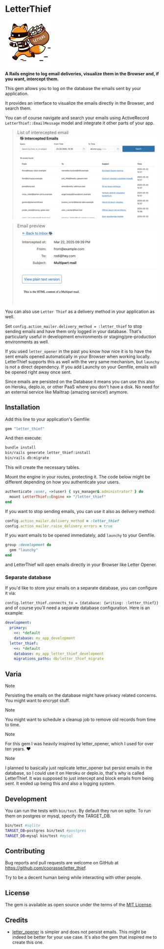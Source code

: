 # LetterThief

<img alt="logo.webp" src="logo.png" width="150px"/>

**A Rails engine to log email deliveries, visualize them in the Browser and, if you want, intercept them.**

This gem allows you to log on the database the emails sent by your application.

It provides an interface to visualize the emails directly in the Browser, and search them.

You can of course navigate and search your emails using ActiveRecord `LetterThief::EmailMessage` model and integrate it
other parts of your app.

> List of interecepted email
![screenshot1.png](screenshot1.png)

> Email preview
![screenshot2.png](screenshot2.png)

You can also use `Letter Thief` as a delivery method in your application as well.

Set `config.action_mailer.delivery_method = :letter_thief` to stop sending emails and have them only logged in your
database. That's particularly useful in development environments or staging/pre-production environments as well.

If you used `letter_opener` in the past you know how nice it is to have
the sent emails opened automatically in your Browser when working locally.
LetterThief supports this as well with the very same mechanism, but `launchy` is not a direct dependency.
If you add Launchy on your Gemfile, emails will be opened right away once sent.

Since emails are persisted on the Database it means you can use this also on Heroku, deplo.io, or other PaaS where you
don't have a disk. No need for an external service like Mailtrap (amazing service!) anymore.

## Installation

Add this line to your application's Gemfile:

```ruby
gem "letter_thief"
```

And then execute:

```bash
bundle install
bin/rails generate letter_thief:install
bin/rails db:migrate
```

This will create the necessary tables.

Mount the engine in your routes, protecting it.
The code below might be different depending on how you authenticate your users.

```ruby
authenticate :user, ->(user) { sys_manager&.administrator? } do
  mount LetterThief::Engine => "/letter_thief"
end
```

If you want to stop sending emails, you can use it also as delivery method:

```ruby
config.action_mailer.delivery_method = :letter_thief
config.action_mailer.raise_delivery_errors = true
```

If you want emails to be opened immediately, add `launchy` to your Gemfile.

```ruby
group :development do
  gem "launchy"
end
```

and LetterThief will open emails directly in your Browser like Letter Opener.

### Separate database

If you'd like to store your emails on a separate database, you can configure it via:

`config.letter_thief.connects_to = {database: {writing: :letter_thief}}` and of course you'll need a separate database
configuration. Here is an example:

```yml
development:
  primary:
    <<: *default
    database: my_app_development
  letter_thief:
    <<: *default
    database: my_app_letter_thief_development
    migrations_paths: db/letter_thief_migrate
```

## Varia

> [!NOTE]
> Persisting the emails on the database might have privacy related concerns. You might want to encrypt stuff.

> [!NOTE]
> You might want to schedule a cleanup job to remove old records from time to time.

> [!NOTE]
> For this gem I was heavily inspired by letter_opener, which I used for over ten years. ❤️

> [!NOTE]
> I planned to basically just replicate letter_opener but persist emails in the database, so I could use it on Heroku or
> deplo.io, that's why is called LetterThief. It was supposed to just intercept and block emails from being sent. It
> ended up being this and also a logging system.

## Development

You can run the tests with `bin/test`. By default they run on sqlite. To run them on postgres or mysql, specify the
TARGET_DB.

```bash
bin/test #sqlite
TARGET_DB=postgres bin/test #postgres
TARGET_DB=mysql bin/test #mysql
```

## Contributing

Bug reports and pull requests are welcome on GitHub at https://github.com/coorasse/letter_thief.

Try to be a decent human being while interacting with other people.

## License

The gem is available as open source under the terms of the [MIT License](https://opensource.org/licenses/MIT).

## Credits

* [letter_opener](https://github.com/ryanb/letter_opener) is simpler and does not persist emails. This might be indeed
  be better for your use case. It's also the gem that inspired me to create this one.

